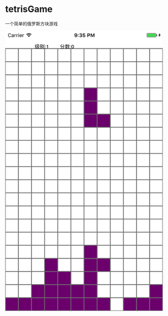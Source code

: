 # tetrisGame
一个简单的俄罗斯方块游戏

![Alt text](https://github.com/curtain521517/tetrisGame/blob/master/tetrisGame/screenshots/1.png?raw=true)

